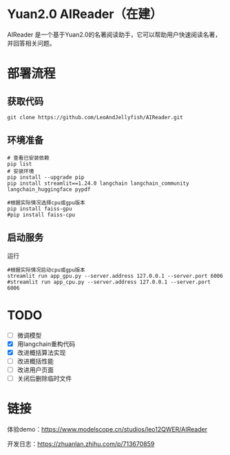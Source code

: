 # Yuan2.0 AIReader（在建）
AIReader 是一个基于Yuan2.0的名著阅读助手，它可以帮助用户快速阅读名著，并回答相关问题。

# 部署流程

## 获取代码
```Shell
git clone https://github.com/LeoAndJellyfish/AIReader.git
```

## 环境准备
```Shell
# 查看已安装依赖
pip list
# 安装环境
pip install --upgrade pip
pip install streamlit==1.24.0 langchain langchain_community langchain_huggingface pypdf

#根据实际情况选择cpu或gpu版本
pip install faiss-gpu
#pip install faiss-cpu
```

## 启动服务
运行
```Shell
#根据实际情况启动cpu或gpu版本
streamlit run app_gpu.py --server.address 127.0.0.1 --server.port 6006
#streamlit run app_cpu.py --server.address 127.0.0.1 --server.port 6006
```

# TODO
- [ ] 微调模型
- [x] 用langchain重构代码
- [x] 改进概括算法实现
- [ ] 改进概括性能
- [ ] 改进用户页面
- [ ] 关闭后删除临时文件

# 链接
体验demo：https://www.modelscope.cn/studios/leo12QWER/AIReader

开发日志：https://zhuanlan.zhihu.com/p/713670859